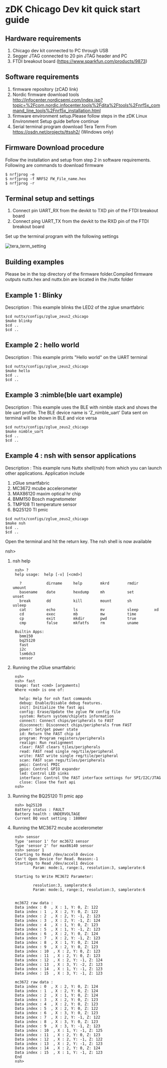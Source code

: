# zDK Chicago Dev kit quick start guide

## Hardware requirements

1) Chicago dev kit connected to PC through USB
2) Segger JTAG connected to 20 pin JTAG header and PC
3) FTDI breakout board (https://www.sparkfun.com/products/9873)

## Software requirements

1) firmware repository (zCAD link)
2) Nordic firmware download tools
http://infocenter.nordicsemi.com/index.jsp?topic=%2Fcom.nordic.infocenter.tools%2Fdita%2Ftools%2Fnrf5x_command_line_tools%2Fnrf5x_installation.html
3) firmware environment setup.Please follow steps in the zDK Linux Environment Setup guide before continue
4) Serial terminal program 
download Tera Term From https://osdn.net/projects/ttssh2/ (Windows only)

## Firmware Download procedure

Follow the installation and setup from step 2 in software requirements. Following are commands to download firmware

```shell
$ nrfjprog -e
$ nrfjprog -f NRF52 FW_File_name.hex
$ nrfjprog -r
```

## Terminal setup and settings

1) Connect pin UART_RX from the devkit to TXD pin of the FTDI breakout board
2) Connect ping UART_TX from the devkit to the RXD pin of the FTDI breakout board

Set up the terminal program with the following settings

![tera_term_setting](https://github.com/zglue/zglue_doc/blob/master/zmodem_option/tera_term_setting.png)


## Building examples

Please be in the top directory of the firmware folder.Compiled firmware
outputs nuttx.hex and nuttx.bin are located in the /nuttx folder

## Example 1 : Blinky

Description : This example blinks the LED2 of the zglue smartfabric

```shell
$cd nuttx/configs/zglue_zeus2_chicago
$make blinky
$cd ..
$cd ..
```

## Example 2 : hello world

Description : This example prints "Hello world" on the UART terminal

```shell
$cd nuttx/configs/zglue_zeus2_chicago
$make hello
$cd ..
$cd ..
```

## Example 3 :nimble(ble uart example)

Description : This example uses the BLE with nimble stack and
shows the ble uart profile. The BLE device name is 'Z_nimble_uart'
Data sent on terminal will be shown in BLE and vice versa

```shell
$cd nuttx/configs/zglue_zeus2_chicago
$make nimble_uart
$cd ..
$cd ..
```

## Example 4 : nsh with sensor applications

Description : This example runs Nuttx shell(nsh) from which you can 
launch other applications. Application include

1) zGlue smartfabric
2) MC3672 mcube accelerometer
3) MAX86120 maxim optical hr chip 
4) BMM150 Bosch magnetometer
5) TMP108 TI temperature sensor
6) BQ25120 TI pmic

```shell
$cd nuttx/configs/zglue_zeus2_chicago
$make nsh
$cd ..
$cd ..
```
Open the terminal and hit the return key. The nsh shell is now available

nsh>
1) nsh help

        nsh> ?
        help usage:  help [-v] [<cmd>]

          ?           dirname     help        mkrd        rmdir       umount
          basename    date        hexdump     mh          set         unset
          break       dd          kill        mount       sh          usleep
          cat         echo        ls          mv          sleep       xd
          cd          exec        mb          mw          time
          cp          exit        mkdir       pwd         true
          cmp         false       mkfatfs     rm          uname

        Builtin Apps:
          bmm150
          bq25120
          fast
          i2c
          lsm6ds3
          sensor

2) Running the  zGlue smartfabric

        nsh>
        nsh> fast
        Usage: fast <cmd> [arguments]
        Where <cmd> is one of:

          help: Help for nsh fast commands
          debug: Enable/Disable debug features.
          init: Initialize the fast api
          config: Erase/Update the zglue FW config file
          system: Return system/chiplets information
          connect: Connect chips/peripherals to FAST
          disconnect: Disconnect chips/peripherals from FAST
          power: Set/get power state
          id: Return the FAST chip id
          program: Program registers/peripherals
          realign: Run realignment
          clear: FAST clears tiles/peripherals
          read: FAST read single reg/tile/peripheral
          write: FAST write single reg/tile/peripheral
          scan: FAST scan regs/tiles/peripherals
          pmic: Control PMIC
          gpio: Control GPIO expander
          led: Control LED sinks
          interface: Control the FAST interface settings for SPI/I2C/JTAG
          close: Close the fast api
        nsh>
 
3) Running the BQ25120 TI pmic app
  
        nsh> bq25120
        Battery status : FAULT
        Battery health : UNDERVOLTAGE
        Current BQ vout setting : 1800mV

4) Running the MC3672 mcube accelerometer

        nsh> sensor
        Type 'sensor 1' for mc3672 sensor
        Type 'sensor 2' for max86140 sensor
        nsh> sensor 1
        Starting to Read /dev/accel0 device
        Can't Open Device for Read. Reason:-1
        Starting to Read /dev/accel1 device
                Param: mode:1, range:1, resolution:3, samplerate:6
        
        Starting to Write MC3672 Parameter:
        
                resolution:3, samplerate:6
                Param: mode:1, range:1, resolution:3, samplerate:6
        
        
        mc3672 raw data :
        Data index : 0  , X : 1, Y: 0, Z: 122
        Data index : 1  , X : 2, Y: 0, Z: 122
        Data index : 2  , X : 2, Y: -1, Z: 123
        Data index : 3  , X : 2, Y: -1, Z: 124
        Data index : 4  , X : 1, Y: 0, Z: 123
        Data index : 5  , X : 1, Y: -1, Z: 123
        Data index : 6  , X : 2, Y: 0, Z: 124
        Data index : 7  , X : 2, Y: -1, Z: 123
        Data index : 8  , X : 1, Y: 0, Z: 124
        Data index : 9  , X : 2, Y: 0, Z: 123
        Data index : 10  , X : 2, Y: 0, Z: 123
        Data index : 11  , X : 2, Y: 0, Z: 123
        Data index : 12  , X : 2, Y: -1, Z: 124
        Data index : 13  , X : 3, Y: -2, Z: 123
        Data index : 14  , X : 1, Y: -1, Z: 123
        Data index : 15  , X : 3, Y: -1, Z: 123
        
        mc3672 raw data :
        Data index : 0  , X : 2, Y: 0, Z: 124
        Data index : 1  , X : 2, Y: 0, Z: 124
        Data index : 2  , X : 1, Y: 0, Z: 124
        Data index : 3  , X : 2, Y: 0, Z: 123
        Data index : 4  , X : 2, Y: 0, Z: 123
        Data index : 5  , X : 2, Y: 0, Z: 122
        Data index : 6  , X : 3, Y: 0, Z: 123
        Data index : 7  , X : 2, Y: -1, Z: 122
        Data index : 8  , X : 3, Y: 0, Z: 123
        Data index : 9  , X : 3, Y: -1, Z: 123
        Data index : 10  , X : 1, Y: -1, Z: 125
        Data index : 11  , X : 2, Y: 0, Z: 123
        Data index : 12  , X : 2, Y: -1, Z: 122
        Data index : 13  , X : 2, Y: -1, Z: 123
        Data index : 14  , X : 2, Y: 0, Z: 124
        Data index : 15  , X : 1, Y: -1, Z: 123
        End
        nsh>
